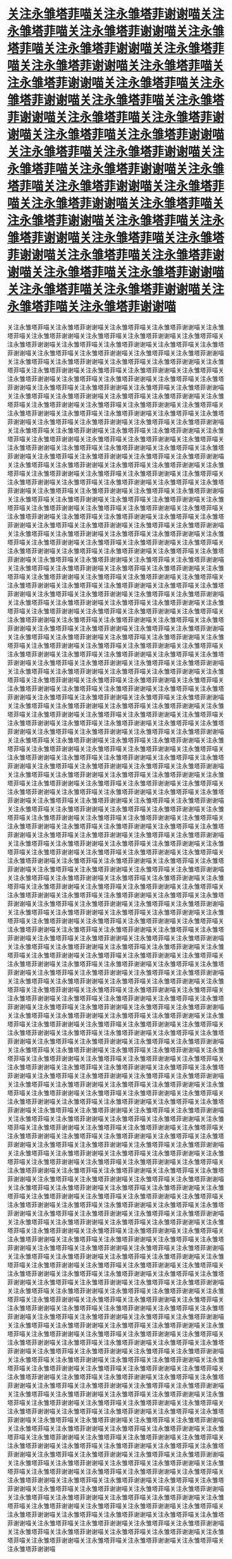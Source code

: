 # [关注永雏塔菲喵关注永雏塔菲谢谢喵关注永雏塔菲喵关注永雏塔菲谢谢喵关注永雏塔菲喵关注永雏塔菲谢谢喵关注永雏塔菲喵关注永雏塔菲谢谢喵关注永雏塔菲喵关注永雏塔菲谢谢喵关注永雏塔菲喵关注永雏塔菲谢谢喵关注永雏塔菲喵关注永雏塔菲谢谢喵关注永雏塔菲喵关注永雏塔菲谢谢喵关注永雏塔菲喵关注永雏塔菲谢谢喵关注永雏塔菲喵关注永雏塔菲谢谢喵关注永雏塔菲喵关注永雏塔菲谢谢喵关注永雏塔菲喵关注永雏塔菲谢谢喵关注永雏塔菲喵关注永雏塔菲谢谢喵关注永雏塔菲喵关注永雏塔菲谢谢喵关注永雏塔菲喵关注永雏塔菲谢谢喵关注永雏塔菲喵关注永雏塔菲谢谢喵关注永雏塔菲喵关注永雏塔菲谢谢喵关注永雏塔菲喵关注永雏塔菲谢谢喵关注永雏塔菲喵关注永雏塔菲谢谢喵关注永雏塔菲喵关注永雏塔菲谢谢喵](https://space.bilibili.com/1265680561)
关注永雏塔菲喵关注永雏塔菲谢谢喵关注永雏塔菲喵关注永雏塔菲谢谢喵关注永雏塔菲喵关注永雏塔菲谢谢喵关注永雏塔菲喵关注永雏塔菲谢谢喵关注永雏塔菲喵关注永雏塔菲谢谢喵关注永雏塔菲喵关注永雏塔菲谢谢喵关注永雏塔菲喵关注永雏塔菲谢谢喵关注永雏塔菲喵关注永雏塔菲谢谢喵关注永雏塔菲喵关注永雏塔菲谢谢喵关注永雏塔菲喵关注永雏塔菲谢谢喵关注永雏塔菲喵关注永雏塔菲谢谢喵关注永雏塔菲喵关注永雏塔菲谢谢喵关注永雏塔菲喵关注永雏塔菲谢谢喵关注永雏塔菲喵关注永雏塔菲谢谢喵关注永雏塔菲喵关注永雏塔菲谢谢喵关注永雏塔菲喵关注永雏塔菲谢谢喵关注永雏塔菲喵关注永雏塔菲谢谢喵关注永雏塔菲喵关注永雏塔菲谢谢喵关注永雏塔菲喵关注永雏塔菲谢谢喵关注永雏塔菲喵关注永雏塔菲谢谢喵关注永雏塔菲喵关注永雏塔菲谢谢喵关注永雏塔菲喵关注永雏塔菲谢谢喵关注永雏塔菲喵关注永雏塔菲谢谢喵关注永雏塔菲喵关注永雏塔菲谢谢喵关注永雏塔菲喵关注永雏塔菲谢谢喵关注永雏塔菲喵关注永雏塔菲谢谢喵关注永雏塔菲喵关注永雏塔菲谢谢喵关注永雏塔菲喵关注永雏塔菲谢谢喵关注永雏塔菲喵关注永雏塔菲谢谢喵关注永雏塔菲喵关注永雏塔菲谢谢喵关注永雏塔菲喵关注永雏塔菲谢谢喵关注永雏塔菲喵关注永雏塔菲谢谢喵关注永雏塔菲喵关注永雏塔菲谢谢喵关注永雏塔菲喵关注永雏塔菲谢谢喵关注永雏塔菲喵关注永雏塔菲谢谢喵关注永雏塔菲喵关注永雏塔菲谢谢喵关注永雏塔菲喵关注永雏塔菲谢谢喵关注永雏塔菲喵关注永雏塔菲谢谢喵关注永雏塔菲喵关注永雏塔菲谢谢喵关注永雏塔菲喵关注永雏塔菲谢谢喵关注永雏塔菲喵关注永雏塔菲谢谢喵关注永雏塔菲喵关注永雏塔菲谢谢喵关注永雏塔菲喵关注永雏塔菲谢谢喵关注永雏塔菲喵关注永雏塔菲谢谢喵关注永雏塔菲喵关注永雏塔菲谢谢喵关注永雏塔菲喵关注永雏塔菲谢谢喵关注永雏塔菲喵关注永雏塔菲谢谢喵关注永雏塔菲喵关注永雏塔菲谢谢喵关注永雏塔菲喵关注永雏塔菲谢谢喵关注永雏塔菲喵关注永雏塔菲谢谢喵关注永雏塔菲喵关注永雏塔菲谢谢喵关注永雏塔菲喵关注永雏塔菲谢谢喵关注永雏塔菲喵关注永雏塔菲谢谢喵关注永雏塔菲喵关注永雏塔菲谢谢喵关注永雏塔菲喵关注永雏塔菲谢谢喵关注永雏塔菲喵关注永雏塔菲谢谢喵关注永雏塔菲喵关注永雏塔菲谢谢喵关注永雏塔菲喵关注永雏塔菲谢谢喵关注永雏塔菲喵关注永雏塔菲谢谢喵关注永雏塔菲喵关注永雏塔菲谢谢喵关注永雏塔菲喵关注永雏塔菲谢谢喵关注永雏塔菲喵关注永雏塔菲谢谢喵关注永雏塔菲喵关注永雏塔菲谢谢喵关注永雏塔菲喵关注永雏塔菲谢谢喵关注永雏塔菲喵关注永雏塔菲谢谢喵关注永雏塔菲喵关注永雏塔菲谢谢喵关注永雏塔菲喵关注永雏塔菲谢谢喵关注永雏塔菲喵关注永雏塔菲谢谢喵关注永雏塔菲喵关注永雏塔菲谢谢喵关注永雏塔菲喵关注永雏塔菲谢谢喵关注永雏塔菲喵关注永雏塔菲谢谢喵关注永雏塔菲喵关注永雏塔菲谢谢喵关注永雏塔菲喵关注永雏塔菲谢谢喵关注永雏塔菲喵关注永雏塔菲谢谢喵关注永雏塔菲喵关注永雏塔菲谢谢喵关注永雏塔菲喵关注永雏塔菲谢谢喵关注永雏塔菲喵关注永雏塔菲谢谢喵关注永雏塔菲喵关注永雏塔菲谢谢喵关注永雏塔菲喵关注永雏塔菲谢谢喵关注永雏塔菲喵关注永雏塔菲谢谢喵关注永雏塔菲喵关注永雏塔菲谢谢喵关注永雏塔菲喵关注永雏塔菲谢谢喵关注永雏塔菲喵关注永雏塔菲谢谢喵关注永雏塔菲喵关注永雏塔菲谢谢喵关注永雏塔菲喵关注永雏塔菲谢谢喵关注永雏塔菲喵关注永雏塔菲谢谢喵关注永雏塔菲喵关注永雏塔菲谢谢喵关注永雏塔菲喵关注永雏塔菲谢谢喵关注永雏塔菲喵关注永雏塔菲谢谢喵关注永雏塔菲喵关注永雏塔菲谢谢喵关注永雏塔菲喵关注永雏塔菲谢谢喵关注永雏塔菲喵关注永雏塔菲谢谢喵关注永雏塔菲喵关注永雏塔菲谢谢喵关注永雏塔菲喵关注永雏塔菲谢谢喵关注永雏塔菲喵关注永雏塔菲谢谢喵关注永雏塔菲喵关注永雏塔菲谢谢喵关注永雏塔菲喵关注永雏塔菲谢谢喵关注永雏塔菲喵关注永雏塔菲谢谢喵关注永雏塔菲喵关注永雏塔菲谢谢喵关注永雏塔菲喵关注永雏塔菲谢谢喵关注永雏塔菲喵关注永雏塔菲谢谢喵关注永雏塔菲喵关注永雏塔菲谢谢喵关注永雏塔菲喵关注永雏塔菲谢谢喵关注永雏塔菲喵关注永雏塔菲谢谢喵关注永雏塔菲喵关注永雏塔菲谢谢喵关注永雏塔菲喵关注永雏塔菲谢谢喵关注永雏塔菲喵关注永雏塔菲谢谢喵关注永雏塔菲喵关注永雏塔菲谢谢喵关注永雏塔菲喵关注永雏塔菲谢谢喵关注永雏塔菲喵关注永雏塔菲谢谢喵关注永雏塔菲喵关注永雏塔菲谢谢喵关注永雏塔菲喵关注永雏塔菲谢谢喵关注永雏塔菲喵关注永雏塔菲谢谢喵关注永雏塔菲喵关注永雏塔菲谢谢喵关注永雏塔菲喵关注永雏塔菲谢谢喵关注永雏塔菲喵关注永雏塔菲谢谢喵关注永雏塔菲喵关注永雏塔菲谢谢喵关注永雏塔菲喵关注永雏塔菲谢谢喵关注永雏塔菲喵关注永雏塔菲谢谢喵关注永雏塔菲喵关注永雏塔菲谢谢喵关注永雏塔菲喵关注永雏塔菲谢谢喵关注永雏塔菲喵关注永雏塔菲谢谢喵关注永雏塔菲喵关注永雏塔菲谢谢喵关注永雏塔菲喵关注永雏塔菲谢谢喵关注永雏塔菲喵关注永雏塔菲谢谢喵关注永雏塔菲喵关注永雏塔菲谢谢喵关注永雏塔菲喵关注永雏塔菲谢谢喵关注永雏塔菲喵关注永雏塔菲谢谢喵关注永雏塔菲喵关注永雏塔菲谢谢喵关注永雏塔菲喵关注永雏塔菲谢谢喵关注永雏塔菲喵关注永雏塔菲谢谢喵关注永雏塔菲喵关注永雏塔菲谢谢喵关注永雏塔菲喵关注永雏塔菲谢谢喵关注永雏塔菲喵关注永雏塔菲谢谢喵关注永雏塔菲喵关注永雏塔菲谢谢喵关注永雏塔菲喵关注永雏塔菲谢谢喵关注永雏塔菲喵关注永雏塔菲谢谢喵关注永雏塔菲喵关注永雏塔菲谢谢喵关注永雏塔菲喵关注永雏塔菲谢谢喵关注永雏塔菲喵关注永雏塔菲谢谢喵关注永雏塔菲喵关注永雏塔菲谢谢喵关注永雏塔菲喵关注永雏塔菲谢谢喵关注永雏塔菲喵关注永雏塔菲谢谢喵关注永雏塔菲喵关注永雏塔菲谢谢喵关注永雏塔菲喵关注永雏塔菲谢谢喵关注永雏塔菲喵关注永雏塔菲谢谢喵关注永雏塔菲喵关注永雏塔菲谢谢喵关注永雏塔菲喵关注永雏塔菲谢谢喵关注永雏塔菲喵关注永雏塔菲谢谢喵关注永雏塔菲喵关注永雏塔菲谢谢喵关注永雏塔菲喵关注永雏塔菲谢谢喵关注永雏塔菲喵关注永雏塔菲谢谢喵关注永雏塔菲喵关注永雏塔菲谢谢喵关注永雏塔菲喵关注永雏塔菲谢谢喵关注永雏塔菲喵关注永雏塔菲谢谢喵关注永雏塔菲喵关注永雏塔菲谢谢喵关注永雏塔菲喵关注永雏塔菲谢谢喵关注永雏塔菲喵关注永雏塔菲谢谢喵关注永雏塔菲喵关注永雏塔菲谢谢喵关注永雏塔菲喵关注永雏塔菲谢谢喵关注永雏塔菲喵关注永雏塔菲谢谢喵关注永雏塔菲喵关注永雏塔菲谢谢喵关注永雏塔菲喵关注永雏塔菲谢谢喵关注永雏塔菲喵关注永雏塔菲谢谢喵关注永雏塔菲喵关注永雏塔菲谢谢喵关注永雏塔菲喵关注永雏塔菲谢谢喵关注永雏塔菲喵关注永雏塔菲谢谢喵关注永雏塔菲喵关注永雏塔菲谢谢喵关注永雏塔菲喵关注永雏塔菲谢谢喵关注永雏塔菲喵关注永雏塔菲谢谢喵关注永雏塔菲喵关注永雏塔菲谢谢喵关注永雏塔菲喵关注永雏塔菲谢谢喵关注永雏塔菲喵关注永雏塔菲谢谢喵关注永雏塔菲喵关注永雏塔菲谢谢喵关注永雏塔菲喵关注永雏塔菲谢谢喵关注永雏塔菲喵关注永雏塔菲谢谢喵关注永雏塔菲喵关注永雏塔菲谢谢喵关注永雏塔菲喵关注永雏塔菲谢谢喵关注永雏塔菲喵关注永雏塔菲谢谢喵关注永雏塔菲喵关注永雏塔菲谢谢喵关注永雏塔菲喵关注永雏塔菲谢谢喵关注永雏塔菲喵关注永雏塔菲谢谢喵关注永雏塔菲喵关注永雏塔菲谢谢喵关注永雏塔菲喵关注永雏塔菲谢谢喵关注永雏塔菲喵关注永雏塔菲谢谢喵关注永雏塔菲喵关注永雏塔菲谢谢喵关注永雏塔菲喵关注永雏塔菲谢谢喵关注永雏塔菲喵关注永雏塔菲谢谢喵关注永雏塔菲喵关注永雏塔菲谢谢喵关注永雏塔菲喵关注永雏塔菲谢谢喵关注永雏塔菲喵关注永雏塔菲谢谢喵关注永雏塔菲喵关注永雏塔菲谢谢喵关注永雏塔菲喵关注永雏塔菲谢谢喵关注永雏塔菲喵关注永雏塔菲谢谢喵关注永雏塔菲喵关注永雏塔菲谢谢喵关注永雏塔菲喵关注永雏塔菲谢谢喵关注永雏塔菲喵关注永雏塔菲谢谢喵关注永雏塔菲喵关注永雏塔菲谢谢喵关注永雏塔菲喵关注永雏塔菲谢谢喵关注永雏塔菲喵关注永雏塔菲谢谢喵关注永雏塔菲喵关注永雏塔菲谢谢喵关注永雏塔菲喵关注永雏塔菲谢谢喵关注永雏塔菲喵关注永雏塔菲谢谢喵关注永雏塔菲喵关注永雏塔菲谢谢喵关注永雏塔菲喵关注永雏塔菲谢谢喵关注永雏塔菲喵关注永雏塔菲谢谢喵关注永雏塔菲喵关注永雏塔菲谢谢喵关注永雏塔菲喵关注永雏塔菲谢谢喵关注永雏塔菲喵关注永雏塔菲谢谢喵关注永雏塔菲喵关注永雏塔菲谢谢喵关注永雏塔菲喵关注永雏塔菲谢谢喵关注永雏塔菲喵关注永雏塔菲谢谢喵关注永雏塔菲喵关注永雏塔菲谢谢喵关注永雏塔菲喵关注永雏塔菲谢谢喵关注永雏塔菲喵关注永雏塔菲谢谢喵关注永雏塔菲喵关注永雏塔菲谢谢喵关注永雏塔菲喵关注永雏塔菲谢谢喵关注永雏塔菲喵关注永雏塔菲谢谢喵关注永雏塔菲喵关注永雏塔菲谢谢喵关注永雏塔菲喵关注永雏塔菲谢谢喵关注永雏塔菲喵关注永雏塔菲谢谢喵关注永雏塔菲喵关注永雏塔菲谢谢喵关注永雏塔菲喵关注永雏塔菲谢谢喵关注永雏塔菲喵关注永雏塔菲谢谢喵关注永雏塔菲喵关注永雏塔菲谢谢喵关注永雏塔菲喵关注永雏塔菲谢谢喵关注永雏塔菲喵关注永雏塔菲谢谢喵关注永雏塔菲喵关注永雏塔菲谢谢喵关注永雏塔菲喵关注永雏塔菲谢谢喵关注永雏塔菲喵关注永雏塔菲谢谢喵关注永雏塔菲喵关注永雏塔菲谢谢喵关注永雏塔菲喵关注永雏塔菲谢谢喵关注永雏塔菲喵关注永雏塔菲谢谢喵关注永雏塔菲喵关注永雏塔菲谢谢喵关注永雏塔菲喵关注永雏塔菲谢谢喵关注永雏塔菲喵关注永雏塔菲谢谢喵关注永雏塔菲喵关注永雏塔菲谢谢喵关注永雏塔菲喵关注永雏塔菲谢谢喵关注永雏塔菲喵关注永雏塔菲谢谢喵关注永雏塔菲喵关注永雏塔菲谢谢喵关注永雏塔菲喵关注永雏塔菲谢谢喵关注永雏塔菲喵关注永雏塔菲谢谢喵关注永雏塔菲喵关注永雏塔菲谢谢喵关注永雏塔菲喵关注永雏塔菲谢谢喵关注永雏塔菲喵关注永雏塔菲谢谢喵关注永雏塔菲喵关注永雏塔菲谢谢喵关注永雏塔菲喵关注永雏塔菲谢谢喵关注永雏塔菲喵关注永雏塔菲谢谢喵关注永雏塔菲喵关注永雏塔菲谢谢喵关注永雏塔菲喵关注永雏塔菲谢谢喵关注永雏塔菲喵关注永雏塔菲谢谢喵关注永雏塔菲喵关注永雏塔菲谢谢喵关注永雏塔菲喵关注永雏塔菲谢谢喵关注永雏塔菲喵关注永雏塔菲谢谢喵关注永雏塔菲喵关注永雏塔菲谢谢喵关注永雏塔菲喵关注永雏塔菲谢谢喵关注永雏塔菲喵关注永雏塔菲谢谢喵关注永雏塔菲喵关注永雏塔菲谢谢喵关注永雏塔菲喵关注永雏塔菲谢谢喵关注永雏塔菲喵关注永雏塔菲谢谢喵关注永雏塔菲喵关注永雏塔菲谢谢喵关注永雏塔菲喵关注永雏塔菲谢谢喵关注永雏塔菲喵关注永雏塔菲谢谢喵关注永雏塔菲喵关注永雏塔菲谢谢喵关注永雏塔菲喵关注永雏塔菲谢谢喵关注永雏塔菲喵关注永雏塔菲谢谢喵关注永雏塔菲喵关注永雏塔菲谢谢喵关注永雏塔菲喵关注永雏塔菲谢谢喵关注永雏塔菲喵关注永雏塔菲谢谢喵关注永雏塔菲喵关注永雏塔菲谢谢喵关注永雏塔菲喵关注永雏塔菲谢谢喵关注永雏塔菲喵关注永雏塔菲谢谢喵关注永雏塔菲喵关注永雏塔菲谢谢喵关注永雏塔菲喵关注永雏塔菲谢谢喵关注永雏塔菲喵关注永雏塔菲谢谢喵关注永雏塔菲喵关注永雏塔菲谢谢喵关注永雏塔菲喵关注永雏塔菲谢谢喵关注永雏塔菲喵关注永雏塔菲谢谢喵关注永雏塔菲喵关注永雏塔菲谢谢喵关注永雏塔菲喵关注永雏塔菲谢谢喵关注永雏塔菲喵关注永雏塔菲谢谢喵关注永雏塔菲喵关注永雏塔菲谢谢喵关注永雏塔菲喵关注永雏塔菲谢谢喵关注永雏塔菲喵关注永雏塔菲谢谢喵关注永雏塔菲喵关注永雏塔菲谢谢喵关注永雏塔菲喵关注永雏塔菲谢谢喵关注永雏塔菲喵关注永雏塔菲谢谢喵关注永雏塔菲喵关注永雏塔菲谢谢喵关注永雏塔菲喵关注永雏塔菲谢谢喵关注永雏塔菲喵关注永雏塔菲谢谢喵关注永雏塔菲喵关注永雏塔菲谢谢喵关注永雏塔菲喵关注永雏塔菲谢谢喵关注永雏塔菲喵关注永雏塔菲谢谢喵关注永雏塔菲喵关注永雏塔菲谢谢喵关注永雏塔菲喵关注永雏塔菲谢谢喵关注永雏塔菲喵关注永雏塔菲谢谢喵关注永雏塔菲喵关注永雏塔菲谢谢喵关注永雏塔菲喵关注永雏塔菲谢谢喵关注永雏塔菲喵关注永雏塔菲谢谢喵关注永雏塔菲喵关注永雏塔菲谢谢喵关注永雏塔菲喵关注永雏塔菲谢谢喵关注永雏塔菲喵关注永雏塔菲谢谢喵关注永雏塔菲喵关注永雏塔菲谢谢喵关注永雏塔菲喵关注永雏塔菲谢谢喵关注永雏塔菲喵关注永雏塔菲谢谢喵关注永雏塔菲喵关注永雏塔菲谢谢喵关注永雏塔菲喵关注永雏塔菲谢谢喵关注永雏塔菲喵关注永雏塔菲谢谢喵关注永雏塔菲喵关注永雏塔菲谢谢喵关注永雏塔菲喵关注永雏塔菲谢谢喵关注永雏塔菲喵关注永雏塔菲谢谢喵关注永雏塔菲喵关注永雏塔菲谢谢喵关注永雏塔菲喵关注永雏塔菲谢谢喵关注永雏塔菲喵关注永雏塔菲谢谢喵关注永雏塔菲喵关注永雏塔菲谢谢喵关注永雏塔菲喵关注永雏塔菲谢谢喵关注永雏塔菲喵关注永雏塔菲谢谢喵关注永雏塔菲喵关注永雏塔菲谢谢喵关注永雏塔菲喵关注永雏塔菲谢谢喵关注永雏塔菲喵关注永雏塔菲谢谢喵